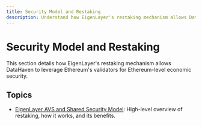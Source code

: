 ```yaml
---
title: Security Model and Restaking
description: Understand how EigenLayer's restaking mechanism allows DataHaven to leverage Ethereum's validators for Ethereum-level economic security.
---
```


# Security Model and Restaking

This section details how EigenLayer's restaking mechanism allows DataHaven to leverage Ethereum's validators for Ethereum-level economic security.

## Topics

- [EigenLayer AVS and Shared Security Model](/how-it-works/security-model-and-restaking/eigenlayer-avs-shared-security-model/): High-level overview of restaking, how it works, and its benefits.
